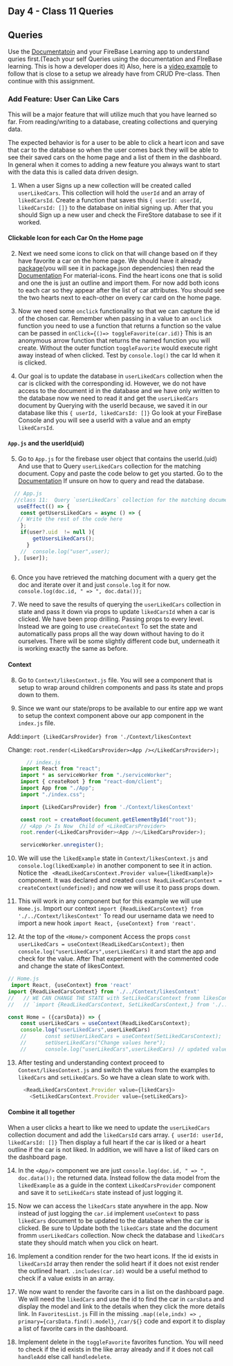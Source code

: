 
## Day 4 - Class 11 Queries 

## Queries 
Use the [Documentatoin](https://firebase.google.com/docs/firestore/query-data/queries) and your FireBase Learning app to understand quries first.(Teach your self Queries using the documentation and FIreBase learning. This is how a developer does it) Also, here is a [video example](https://www.youtube.com/watch?v=gEaY2GZMino) to follow that is close to a setup we already have from CRUD Pre-class. Then continue with this assignment. 

### Add Feature: User Can Like Cars 

This will be a major feature that will utilize much that you have learned so far. From reading/writing to a database, creating collections and querying data.

The expected behavior is for a user to be able to click a heart icon and save that car to the database so when the user comes back they will be able to see their saved cars on the home page and a list of them in the dashboard. In general when it comes to adding a new feature you always want to start with the data this is called data driven design.

1. When a user Signs up a new collection will be created called `userLikedCars`. This collection will hold the `userId` and an array of `likedCarsId`. Create a function that saves
this `{ userId: userId, likedCarsId: []}` to the database on initial signing up. After that you should Sign up a new user and check the FireStore database to see if it worked.

#### Clickable Icon for each Car On the Home page

2. Next we need some icons to click on that will change based on if they have favorite a car on the home page. We should have it already [package](https://www.npmjs.com/package/@mui/icons-material)(you will see it in package.json dependencies) then read the [Documentation](https://mui.com/material-ui/material-icons/) For material-icons. Find the heart icons one that is solid and one the is just an outline and import them. For now add both icons to each car so they appear after the list of car attributes. You should see the two hearts next to each-other on every car card on the home page.

3. Now we need some `onclick` functionality so that we can capture the id of the chosen car. Remember when passing in a value to an `onclick` function you need to use a function that returns a function so the value can be passed in `onClick={()=> toggleFavorite(car.id)}` This is an anonymous arrow function that returns the named function you will create. Without the outer function `toggleFavorite` would execute right away instead of when clicked. Test by `console.log()` the car Id when it is clicked.



4. Our goal is to update the database in  `userLikedCars` collection when the car is clicked with the corresponding id. However, we do not have access to the document id in the database and we have only written to the database now we need to read it and get the `userLikedCars`  document by Querying with the userId because, we saved it in our database like this `{ userId, likedCarsId: []}` Go look at your FireBase Console and you will see a userId with a value and an empty  `likedCarsId`. 

#### `App.js` and the userId(uid)

5. Go to `App.js` for the firebase user object that contains the userId.(uid) And use that to Query `userLikedCars` collection for the matching document. Copy and paste the code below to get you started. Go to the [Documentation](https://firebase.google.com/docs/firestore/query-data/get-data) If unsure on how to query and read the database.

```javascript
  // App.js
  //class 11:  Query `userLikedCars` collection for the matching document based on the user Id (uid).
   useEffect(() => {
    const getUsersLikedCars = async () => { 
   // Write the rest of the code here
    };
    if(user?.uid  != null ){
        getUsersLikedCars();
      } 
    //  console.log("user",user);
  }, [user]);
  

```


6. Once you have retrieved the matching document with a query get the doc and iterate over it and just `console.log` it for now. `console.log(doc.id, " => ", doc.data());`

7.  We need to save the results of querying the `userLikedCars`  collection in state and pass it down via props to update `likedCarsId` when a car is clicked. We have been prop drilling. Passing props to every level. Instead we are going to use `createContext` To set the state and automatically pass props all the way down without having to do it ourselves. There will be some slightly different code but, underneath it is working exactly the same as before.

#### Context

8. Go to `Context/likesContext.js` file. You will see a component that is setup to wrap around children components and pass its state and props down to them.

9. Since we want our state/props to be available to our entire app we want to setup the context component above our app component in the `index.js` file.
 
Add:`import {LikedCarsProvider} from './Context/likesContext`

Change:  `root.render(<LikedCarsProvider><App /></LikedCarsProvider>);`

```javascript
      // index.js
    import React from "react";
    import * as serviceWorker from "./serviceWorker";
    import { createRoot } from "react-dom/client";
    import App from "./App";
    import "./index.css";

    import {LikedCarsProvider} from './Context/likesContext'

    const root = createRoot(document.getElementById("root"));
    // <App /> Is Now  Child of <LikedCarsProvider>
    root.render(<LikedCarsProvider><App /></LikedCarsProvider>);

    serviceWorker.unregister();


```


10. We will use the `likedExample` state in `Context/likesContext.js` and `console.log(likedExample)`  in another component to see it in action. Notice the ` <ReadLikedCarsContext.Provider value={likedExample}>` component. It was declared and created `const ReadLikedCarsContext = createContext(undefined);`  and now we will use it to pass props down.

11. This will work in any component but for this example we will use `Home.js`. Import our context `import {ReadLikedCarsContext} from './../Context/likesContext'` To read our username data we need to import a new hook `import React, {useContext} from 'react'`.

12. At the top of the `<Home/>` component Access the props `const userLikedCars = useContext(ReadLikedCarsContext);` then `console.log("userLikedCars",userLikedCars)` it and start the app and check for the value. After That experiement with the commented code and change the
state of likesContext.

```javascript
// Home.js
 import React, {useContext} from 'react'
import {ReadLikedCarsContext} from './../Context/likesContext'
//   // WE CAN CHANGE THE STATE with SetLikedCarsContext fromm likesContext.js
//   // `import {ReadLikedCarsContext, SetLikedCarsContext,} from './../Context/likesContext'`

const Home = ({carsData}) => {
    const userLikedCars = useContext(ReadLikedCarsContext);
    console.log("userLikedCars",userLikedCars)
    //      const setUserLikedCars = useContext(SetLikedCarsContext);
    //      setUserLikedCars("Change values here");
    //      console.log("userLikedCars",userLikedCars) // updated values 


```

13. After testing and understanding context proceed to `Context/likesContext.js` and switch the values from the examples to `likedCars` and `setLikedCars`. So we have a clean slate to work with.
```javascript
     <ReadLikedCarsContext.Provider value={likedCars}>
       <SetLikedCarsContext.Provider value={setLikedCars}>
```


 #### Combine it all together

When a user clicks a heart to like we need to update the `userLikedCars`  collection document and add the `likedCarsId` cars array.
 `{ userId: userId, likedCarsId: []}` Then display a full heart if the car is liked or a heart outline if the car is not liked. In addition, we will have a list of liked cars on the dashboard page.

 14. In the `<App/>` component we are just `console.log(doc.id, " => ", doc.data());` the returned data. Instead follow the data model from the `likedExample` as a guide in the context `LikedCarsProvider` component and save it to `setLikedCars` state instead of just logging it.

 15. Now we can access the `likedCars` state anywhere in the app. Now instead of just logging the `car.id` implement `useContext` to pass `likedCars` document to be updated to the database when the car is clicked. Be sure to Update both the `likedCars` state and the document fromm `userLikedCars` collection. Now check the database and `likedCars` state they should match when you click on heart.

 16. Implement a condition render for the two heart icons. If the id exists in `likedCarsId` array then render the solid heart if it does not exist render the outlined heart. `.includes(car.id)` would be a useful method to check if a value exists in an array.

 17. We now want to render the favorite cars in a list on the dashboard page. We will need the `likedCars` and use the id to find the car in `carsData` and display the model and link to the details when they click the more details link. In `FavoritesList.js` Fill in the missing  `.map((ele,indx) => `,    `primary={carsData.find().model}`, `/car/${}` code and export it to display a list of favorite cars in the dashboard.

 18. Implement delete in the `toggleFavorite` favorites function. You will need to check if the id exists in the like array already and if it does not call `handleAdd` else call  `handledelete`.



